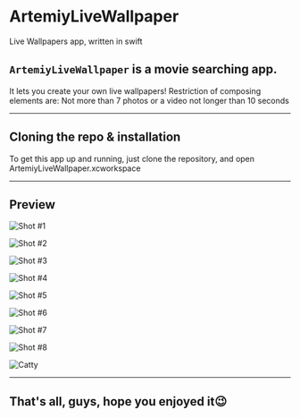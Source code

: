 # ArtemiyLiveWallpaper
Live Wallpapers app, written in swift

## ```ArtemiyLiveWallpaper``` is a movie searching app.
It lets you create your own live wallpapers! Restriction of composing elements are:
Not more than 7 photos or a video not longer than 10 seconds

---

## Cloning the repo & installation

To get this app up and running, just clone the repository, and open ArtemiyLiveWallpaper.xcworkspace

---

## Preview

![Shot #1](/ArtemiyLiveWallpapers/images/LiveFirst1.gif)

![Shot #2](/ArtemiyLiveWallpapers/images/LiveFirst2.gif)

![Shot #3](/ArtemiyLiveWallpapers/images/LiveFirst3.gif)

![Shot #4](/ArtemiyLiveWallpapers/images/LiveFirst4.gif)

![Shot #5](/ArtemiyLiveWallpapers/images/LiveSec1.gif)

![Shot #6](/ArtemiyLiveWallpapers/images/LiveSec21.gif)

![Shot #7](/ArtemiyLiveWallpapers/images/LiveSec3.gif)

![Shot #8](/ArtemiyLiveWallpapers/images/LiveSec31.gif)

![Catty](https://media.giphy.com/media/vFKqnCdLPNOKc/giphy.gif)

---

## That's all, guys, hope you enjoyed it😉
